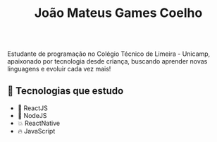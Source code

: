 <h1 align="center">João Mateus Games Coelho</h1>

<br>
<br>

<p>Estudante de programação no Colégio Técnico de Limeira - Unicamp, apaixonado por tecnologia desde criança, buscando aprender novas linguagens e evoluir cada vez mais!</p>

## :star2: Tecnologias que estudo

- :sparkling_heart: ReactJS
- :purple_heart: NodeJS
- :collision: ReactNative
- :fire: JavaScript
